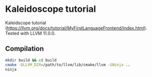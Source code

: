 # Kaleidoscope tutorial

Kaleidscope tutorial (https://llvm.org/docs/tutorial/MyFirstLanguageFrontend/index.html).
Tested with LLVM 11.0.0.

## Compilation

```bash
mkdir build && cd build
cmake -DLLVM_DIR=/path/to/llvm/lib/cmake/llvm -GNinja ..
ninja
```
